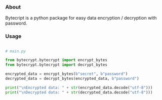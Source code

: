 ### About
Bytecript is a python package for easy data encryption / decryption with password.

### Usage
```py

# main.py

from bytecrypt.bytecrypt import encrypt_bytes
from bytecrypt.bytecrypt import decrypt_bytes

encrypted_data = encrypt_bytes(b"secret", b"password")
decrypted_data = decrypt_bytes(encrypted_data, b"password")

print("\nEncrypted data: " + str(encrypted_data.decode("utf-8")))
print("\nDecrypted data: " + str(decrypted_data.decode("utf-8")))


```
